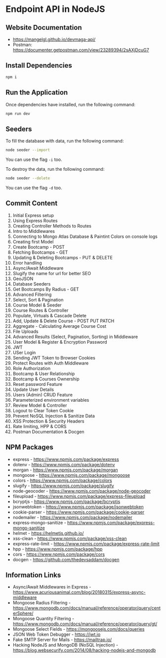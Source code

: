 # Endpoint API in NodeJS

## Website Documentation
- <https://mangelgl.github.io/devmaga-api/>
- Postman: <https://documenter.getpostman.com/view/23289394/2sAXjDcuG7>

## Install Dependencies

```bash
npm i
```

## Run the Application

Once dependencies have installed, run the following command:

```bash
npm run dev
```

## Seeders

To fill the database with data, run the following command:

```bash
node seeder --import
```

You can use the flag `-i` too.

To destroy the data, run the following command:

```bash
node seeder --delete
```

You can use the flag `-d` too.

## Commit Content

1. Initial Express setup
2. Using Express Routes
3. Creating Controller Methods to Routes
4. Intro to Middlewares
5. Connecting to Mongo Atlas Database & Paintint Colors on console logs
6. Creating first Model
7. Create Bootcamp - POST
8. Fetching Bootcamps - GET
9. Updating & Deleting Bootcamps - PUT & DELETE
10. Error handling
11. Async/Await Middleware
12. Slugify the name for url for better SEO
13. GeoJSON
14. Database Seeders
15. Get Bootcamps By Radius - GET
16. Advanced Filtering
17. Select, Sort & Pagination
18. Course Model & Seeder
19. Course Routes & Controller
20. Populate, Virtuals & Cascade Delete
21. Add, Update & Delete Course - POST PUT PATCH
22. Aggregate - Calculating Average Course Cost
23. File Uploads
24. Advanced Results (Select, Pagination, Sorting) in Middleware
25. User Model & Register & Encryption Password
26. JWT
27. USer Login
28. Sending JWT Token to Browser Cookies
29. Protect Routes with Auth Middleware
30. Role Authorization
31. Bootcamp & User Relationship
32. Bootcamp & Courses Ownership
33. Reset password Feature
34. Update User Details
35. Users (Admin) CRUD Feature
36. Parameterized environment variables
37. Review Model & Controller
38. Logout to Clear Token Cookie
39. Prevent NoSQL Injection & Sanitize Data
40. XSS Protection & Security Headers
41. Rate limiting, HPP & CORS
42. Postman Documentation & Docgen

## NPM Packages

- express - <https://www.npmjs.com/package/express>
- dotenv - <https://www.npmjs.com/package/dotenv>
- morgan - <https://www.npmjs.com/package/morgan>
- mongoose - <https://www.npmjs.com/package/mongoose>
- colors - <https://www.npmjs.com/package/colors>
- slugify - <https://www.npmjs.com/package/slugify>
- node-geocoder - <https://www.npmjs.com/package/node-geocoder>
- fileupload - <https://www.npmjs.com/package/express-fileupload>
- bcryptjs - <https://www.npmjs.com/package/bcryptjs>
- jsonwebtoken - <https://www.npmjs.com/package/jsonwebtoken>
- cookie-parser - <https://www.npmjs.com/package/cookie-parser>
- nodemailer - <https://www.npmjs.com/package/nodemailer>
- express-mongo-sanitize - <https://www.npmjs.com/package/express-mongo-sanitize>
- helmet - <https://helmetjs.github.io/>
- xss-clean - <https://www.npmjs.com/package/xss-clean>
- express-rate-limit - <https://www.npmjs.com/package/express-rate-limit>
- hpp - <https://www.npmjs.com/package/hpp>
- cors - <https://www.npmjs.com/package/cors>
- docgen - <https://github.com/thedevsaddam/docgen>

## Information Links

- Async/Await Middlewares in Express - <https://www.acuriousanimal.com/blog/20180315/express-async-middleware>
- Mongoose Radius Filtering - <https://www.mongodb.com/docs/manual/reference/operator/query/centerSphere/>
- Mongoose Quantity Filtering - <https://www.mongodb.com/docs/manual/reference/operator/query/gt/>
- Mongoose Select Fields - <https://mongoosejs.com/docs/queries>
- JSON Web Token Debugger - <https://jwt.io>
- Fake SMTP Server for Mails - <https://mailtrap.io/>
- Hacking NodeJS and MongoDB (NoSQL Injection) - <https://blog.websecurify.com/2014/08/hacking-nodejs-and-mongodb>
